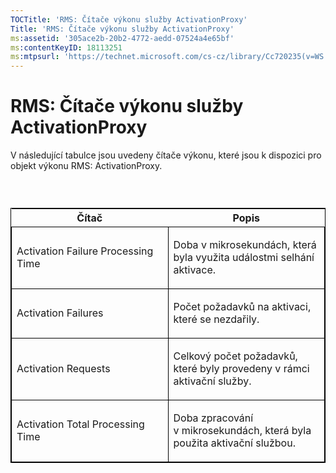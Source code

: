 ```yaml
---
TOCTitle: 'RMS: Čítače výkonu služby ActivationProxy'
Title: 'RMS: Čítače výkonu služby ActivationProxy'
ms:assetid: '305ace2b-20b2-4772-aedd-07524a4e65bf'
ms:contentKeyID: 18113251
ms:mtpsurl: 'https://technet.microsoft.com/cs-cz/library/Cc720235(v=WS.10)'
---
```


RMS: Čítače výkonu služby ActivationProxy
=========================================

V následující tabulce jsou uvedeny čítače výkonu, které jsou k dispozici pro objekt výkonu RMS: ActivationProxy.

###  

<p> </p>
<table style="border:1px solid black;">
<colgroup>
<col width="50%" />
<col width="50%" />
</colgroup>
<thead>
<tr class="header">
<th>Čítač</th>
<th>Popis</th>
</tr>
</thead>
<tbody>
<tr class="odd">
<td style="border:1px solid black;"><p>Activation Failure Processing Time</p></td>
<td style="border:1px solid black;"><p>Doba v mikrosekundách, která byla využita událostmi selhání aktivace.</p></td>
</tr>  
<tr class="even">
<td style="border:1px solid black;"><p>Activation Failures</p></td>
<td style="border:1px solid black;"><p>Počet požadavků na aktivaci, které se nezdařily.</p></td>
</tr>  
<tr class="odd">
<td style="border:1px solid black;"><p>Activation Requests</p></td>
<td style="border:1px solid black;"><p>Celkový počet požadavků, které byly provedeny v rámci aktivační služby.</p></td>
</tr>  
<tr class="even">
<td style="border:1px solid black;"><p>Activation Total Processing Time</p></td>
<td style="border:1px solid black;"><p>Doba zpracování v mikrosekundách, která byla použita aktivační službou.</p></td>
</tr>  
</tbody>  
</table>
